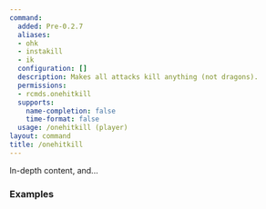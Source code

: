 ```yaml
---
command:
  added: Pre-0.2.7
  aliases:
  - ohk
  - instakill
  - ik
  configuration: []
  description: Makes all attacks kill anything (not dragons).
  permissions:
  - rcmds.onehitkill
  supports:
    name-completion: false
    time-format: false
  usage: /onehitkill (player)
layout: command
title: /onehitkill
---
```


In-depth content, and...

### Examples



